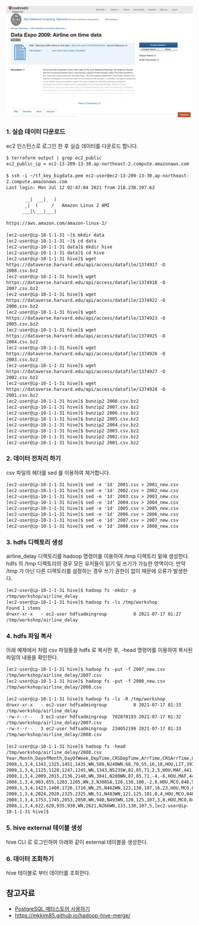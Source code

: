 
![hive-samle](https://github.com/gnosia93/bigdata-on-aws/blob/main/workshop/images/hive-sample-data1.png)


### 1. 실습 데이터 다운로드 ###

ec2 인스턴스로 로그인 한 후 실습 데이터를 다운로드 합니다.

```
$ terraform output | grep ec2_public
ec2_public_ip = ec2-13-209-13-30.ap-northeast-2.compute.amazonaws.com

$ ssh -i ~/tf_key_bigdata.pem ec2-user@ec2-13-209-13-30.ap-northeast-2.compute.amazonaws.com
Last login: Mon Jul 12 02:47:04 2021 from 218.238.107.63

       __|  __|_  )
       _|  (     /   Amazon Linux 2 AMI
      ___|\___|___|

https://aws.amazon.com/amazon-linux-2/

[ec2-user@ip-10-1-1-31 ~]$ mkdir data
[ec2-user@ip-10-1-1-31 ~]$ cd data
[ec2-user@ip-10-1-1-31 data]$ mkdir hive
[ec2-user@ip-10-1-1-31 data]$ cd hive
[ec2-user@ip-10-1-1-31 hive]$ wget https://dataverse.harvard.edu/api/access/datafile/1374917 -O 2008.csv.bz2
[ec2-user@ip-10-1-1-31 hive]$ wget https://dataverse.harvard.edu/api/access/datafile/1374918 -O 2007.csv.bz2
[ec2-user@ip-10-1-1-31 hive]$ wget https://dataverse.harvard.edu/api/access/datafile/1374922 -O 2006.csv.bz2
[ec2-user@ip-10-1-1-31 hive]$ wget https://dataverse.harvard.edu/api/access/datafile/1374923 -O 2005.csv.bz2
[ec2-user@ip-10-1-1-31 hive]$ wget https://dataverse.harvard.edu/api/access/datafile/1374925 -O 2004.csv.bz2
[ec2-user@ip-10-1-1-31 hive]$ wget https://dataverse.harvard.edu/api/access/datafile/1374926 -O 2003.csv.bz2
[ec2-user@ip-10-1-1-31 hive]$ wget https://dataverse.harvard.edu/api/access/datafile/1374927 -O 2002.csv.bz2
[ec2-user@ip-10-1-1-31 hive]$ wget https://dataverse.harvard.edu/api/access/datafile/1374928 -O 2001.csv.bz2
[ec2-user@ip-10-1-1-31 hive]$ bunzip2 2008.csv.bz2
[ec2-user@ip-10-1-1-31 hive]$ bunzip2 2007.csv.bz2
[ec2-user@ip-10-1-1-31 hive]$ bunzip2 2006.csv.bz2
[ec2-user@ip-10-1-1-31 hive]$ bunzip2 2005.csv.bz2
[ec2-user@ip-10-1-1-31 hive]$ bunzip2 2004.csv.bz2
[ec2-user@ip-10-1-1-31 hive]$ bunzip2 2003.csv.bz2
[ec2-user@ip-10-1-1-31 hive]$ bunzip2 2002.csv.bz2
[ec2-user@ip-10-1-1-31 hive]$ bunzip2 2001.csv.bz2
```

### 2. 데이터 전처리 하기 ###

csv 파일의 헤더를 sed 를 이용하여 제거합니다. 

```
[ec2-user@ip-10-1-1-31 hive]$ sed -e '1d' 2001.csv > 2001_new.csv
[ec2-user@ip-10-1-1-31 hive]$ sed -e '1d' 2002.csv > 2002_new.csv
[ec2-user@ip-10-1-1-31 hive]$ sed -e '1d' 2003.csv > 2003_new.csv
[ec2-user@ip-10-1-1-31 hive]$ sed -e '1d' 2004.csv > 2004_new.csv
[ec2-user@ip-10-1-1-31 hive]$ sed -e '1d' 2005.csv > 2005_new.csv
[ec2-user@ip-10-1-1-31 hive]$ sed -e '1d' 2006.csv > 2006_new.csv
[ec2-user@ip-10-1-1-31 hive]$ sed -e '1d' 2007.csv > 2007_new.csv
[ec2-user@ip-10-1-1-31 hive]$ sed -e '1d' 2008.csv > 2008_new.csv
```

### 3. hdfs 디렉토리 생성 ###

airline_delay 디렉토리를 hadoop 명령어를 이용하여 /tmp 디렉토리 밑에 생성한다. hdfs 의 /tmp 디렉토리의 경우 모든 유저들이 읽기 및 쓰기가 가능한 영역이다.
만약 /tmp 가 아닌 다른 디렉토리를 설정하는 경우 쓰기 권한이 없이 때문에 오류가 발생한다. 
```
[ec2-user@ip-10-1-1-31 hive]$ hadoop fs -mkdir -p /tmp/workshop/airline_delay
[ec2-user@ip-10-1-1-31 hive]$ hadoop fs -ls /tmp/workshop
Found 1 items
drwxr-xr-x   - ec2-user hdfsadmingroup          0 2021-07-17 01:27 /tmp/workshop/airline_delay
```

### 4. hdfs 파일 복사 ###

아래 예제에서 처럼 csv 파일들을 hdfs 로 복사한 후, -head 명령어를 이용하여 복사된 파일의 내용을 확인한다.  

```
[ec2-user@ip-10-1-1-31 hive]$ hadoop fs -put -f 2007_new.csv /tmp/workshop/airline_delay/2007.csv
[ec2-user@ip-10-1-1-31 hive]$ hadoop fs -put -f 2008_new.csv /tmp/workshop/airline_delay/2008.csv

[ec2-user@ip-10-1-1-31 hive]$ hadoop fs -ls -R /tmp/workshop
drwxr-xr-x   - ec2-user hdfsadmingroup          0 2021-07-17 01:33 /tmp/workshop/airline_delay
-rw-r--r--   3 ec2-user hdfsadmingroup  702878193 2021-07-17 01:32 /tmp/workshop/airline_delay/2007.csv
-rw-r--r--   3 ec2-user hdfsadmingroup  234052199 2021-07-17 01:33 /tmp/workshop/airline_delay/2008.csv

[ec2-user@ip-10-1-1-31 hive]$ hadoop fs -head /tmp/workshop/airline_delay/2008.csv
Year,Month,DayofMonth,DayOfWeek,DepTime,CRSDepTime,ArrTime,CRSArrTime,UniqueCarrier,FlightNum,TailNum,ActualElapsedTime,CRSElapsedTime,AirTime,ArrDelay,DepDelay,Origin,Dest,Distance,TaxiIn,TaxiOut,Cancelled,CancellationCode,Diverted,CarrierDelay,WeatherDelay,NASDelay,SecurityDelay,LateAircraftDelay
2008,1,3,4,1343,1325,1451,1435,WN,588,N240WN,68,70,55,16,18,HOU,LIT,393,4,9,0,,0,16,0,0,0,0
2008,1,3,4,1125,1120,1247,1245,WN,1343,N523SW,82,85,71,2,5,HOU,MAF,441,3,8,0,,0,NA,NA,NA,NA,NA
2008,1,3,4,2009,2015,2136,2140,WN,3841,N280WN,87,85,71,-4,-6,HOU,MAF,441,2,14,0,,0,NA,NA,NA,NA,NA
2008,1,3,4,903,855,1203,1205,WN,3,N308SA,120,130,108,-2,8,HOU,MCO,848,5,7,0,,0,NA,NA,NA,NA,NA
2008,1,3,4,1423,1400,1726,1710,WN,25,N462WN,123,130,107,16,23,HOU,MCO,848,6,10,0,,0,16,0,0,0,0
2008,1,3,4,2024,2020,2325,2325,WN,51,N483WN,121,125,101,0,4,HOU,MCO,848,13,7,0,,0,NA,NA,NA,NA,NA
2008,1,3,4,1753,1745,2053,2050,WN,940,N493WN,120,125,107,3,8,HOU,MCO,848,6,7,0,,0,NA,NA,NA,NA,NA
2008,1,3,4,622,620,935,930,WN,2621,N266WN,133,130,107,5,[ec2-user@ip-10-1-1-31 hive]$
```

### 5. hive external 테이블 생성  ###

hive CLI 로 로그인하여 아래와 같이 external 테이블을 생성한다. 





### 6. 데이터 조회하기 ###

hive 테이블로 부터 데이터를 조회한다. 





## 참고자료 ##

* [PostgreSQL 메타스토어 사용하기](https://aws.amazon.com/ko/premiumsupport/knowledge-center/postgresql-hive-metastore-emr/)
* https://mkkim85.github.io/hadoop-hive-merge/

